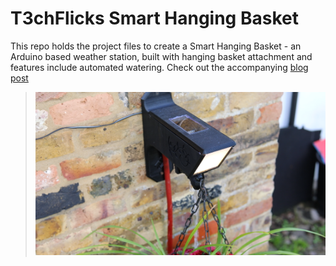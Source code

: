 # T3chFlicks Smart Hanging Basket

This repo holds the project files to create a Smart Hanging Basket - an Arduino based weather station, built with hanging basket attachment and features include automated watering.
Check out the accompanying [blog post](https://www.instructables.com/Smart-Hanging-Basket/)

> ![](./teaser.png)

